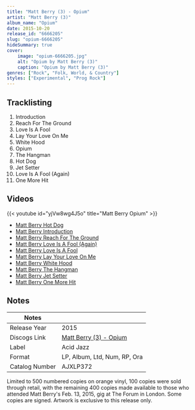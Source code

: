 ```yaml
---
title: "Matt Berry (3) - Opium"
artist: "Matt Berry (3)"
album_name: "Opium"
date: 2015-10-20
release_id: "6666205"
slug: "opium-6666205"
hideSummary: true
cover:
    image: "opium-6666205.jpg"
    alt: "Opium by Matt Berry (3)"
    caption: "Opium by Matt Berry (3)"
genres: ["Rock", "Folk, World, & Country"]
styles: ["Experimental", "Prog Rock"]
---
```


## Tracklisting
1. Introduction
2. Reach For The Ground
3. Love Is A Fool
4. Lay Your Love On Me
5. White Hood
6. Opium
7. The Hangman
8. Hot Dog
9. Jet Setter
10. Love Is A Fool (Again)
11. One More Hit

## Videos
{{< youtube id="yjVw8wg4J5o" title="Matt Berry Opium" >}}
- [Matt Berry Hot Dog](https://www.youtube.com/watch?v=GdSnL40fMwg)
- [Matt Berry Introduction](https://www.youtube.com/watch?v=pwHaQ_eUcK8)
- [Matt Berry Reach For The Ground](https://www.youtube.com/watch?v=OXXMPBAZtqc)
- [Matt Berry Love Is A Fool (Again)](https://www.youtube.com/watch?v=NOk4HESVWOk)
- [Matt Berry Love Is A Fool](https://www.youtube.com/watch?v=oWoUrM_vTIM)
- [Matt Berry Lay Your Love On Me](https://www.youtube.com/watch?v=V9udNVZvgiM)
- [Matt Berry White Hood](https://www.youtube.com/watch?v=0F8h93aSDbk)
- [Matt Berry The Hangman](https://www.youtube.com/watch?v=HSkODv3jjME)
- [Matt Berry Jet Setter](https://www.youtube.com/watch?v=3GAas03g84c)
- [Matt Berry One More Hit](https://www.youtube.com/watch?v=gXRX2PqPRiM)


## Notes

| Notes          |             |
| ---------------| ----------- |
| Release Year   | 2015 |
| Discogs Link   | [Matt Berry (3) - Opium](https://www.discogs.com/release/6666205-Matt-Berry-Opium) |
| Label          | Acid Jazz |
| Format         | LP, Album, Ltd, Num, RP, Ora |
| Catalog Number | AJXLP372 |

Limited to 500 numbered copies on orange vinyl, 100 copies were sold through retail, with the remaining 400 copies made available to those who attended Matt Berry's Feb. 13, 2015, gig at The Forum in London. Some copies are signed. Artwork is exclusive to this release only.

